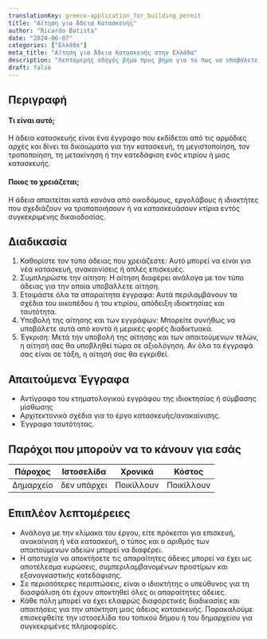 ```yaml
---
translationKey: greece-application_for_building_permit
title: "Αίτηση για Άδεια Κατασκευής"
author: "Ricardo Batista"
date: "2024-06-07"
categories: ["Ελλάδα"]
meta_title: "Αίτηση για Άδεια Κατασκευής στην Ελλάδα"
description: "Λεπτομερής οδηγός βήμα προς βήμα για το πως να υποβάλετε αίτηση για άδεια κατασκευής στην Ελλάδα."
draft: false
---
```


## Περιγραφή 

#### Τι είναι αυτό;
Η άδεια κατασκευής είναι ένα έγγραφο που εκδίδεται από τις αρμόδιες αρχές και δίνει τα δικαιώματα για την κατασκευή, τη μεγιστοποίηση, τον τροποποίηση, τη μετακίνηση ή την κατεδάφιση ενός κτιρίου ή μιας κατασκευής.

#### Ποιος το χρειάζεται;
Η άδεια απαιτείται κατά κανόνα από οικοδόμους, εργολάβους ή ιδιοκτήτες που σχεδιάζουν να τροποποιήσουν ή να κατασκευάσουν κτίρια εντός συγκεκριμένης δικαιοδοσίας.

## Διαδικασία

1. Καθορίστε τον τύπο άδειας που χρειάζεστε: Αυτό μπορεί να είναι για νέα κατασκευή, ανακαινίσεις ή απλές επισκευές.
2. Συμπληρώστε την αίτηση: Η αίτηση διαφέρει ανάλογα με τον τύπο άδειας για την οποία υποβάλλετε αίτηση.
3. Ετοιμάστε όλα τα απαραίτητα έγγραφα: Αυτά περιλαμβάνουν τα σχέδια του οικοπέδου ή του κτιρίου, απόδειξη ιδιοκτησίας και ταυτότητα.
4. Υποβολή της αίτησης και των εγγράφων: Μπορείτε συνήθως να υποβάλετε αυτά από κοντά ή μερικές φορές διαδικτυακά.
5. Έγκριση: Μετά την υποβολή της αίτησης και των απαιτούμενων τελών, η αίτησή σας θα υποβληθεί τώρα σε αξιολόγηση. Αν όλα τα έγγραφά σας είναι σε τάξη, η αίτησή σας θα εγκριθεί.

## Απαιτούμενα Έγγραφα 

- Αντίγραφο του κτηματολογικού εγγράφου της ιδιοκτησίας ή σύμβασης μίσθωσης
- Αρχιτεκτονικά σχέδια για το έργο κατασκευής/ανακαίνισης.
- Έγγραφα ταυτότητας.

## Παρόχοι που μπορούν να το κάνουν για εσάς

| Πάροχος       |     Ιστοσελίδα     |     Χρονικά    |       Κόστος      |
| --------------- | --------------- |  :-------------: | :-------------: |
| Δημαρχείο    |  δεν υπάρχει    |      Ποικίλλουν    |       Ποικίλλουν  |

## Επιπλέον λεπτομέρειες 

- Ανάλογα με την κλίμακα του έργου, είτε πρόκειται για επισκευή, ανακαίνιση ή νέα κατασκευή, ο τύπος και ο αριθμός των απαιτούμενων αδειών μπορεί να διαφέρει.
- Η αποτυχία να αποκτήσετε τις απαραίτητες άδειες μπορεί να έχει ως αποτέλεσμα κυρώσεις, συμπεριλαμβανομένων προστίμων και εξαναγκαστικής κατεδάφισης.
- Σε περισσότερες περιπτώσεις, είναι ο ιδιοκτήτης ο υπεύθυνος για τη διασφάλιση ότι έχουν αποκτηθεί όλες οι απαραίτητες άδειες.
- Κάθε πόλη μπορεί να έχει ελαφρώς διαφορετικές διαδικασίες και απαιτήσεις για την απόκτηση μιας άδειας κατασκευής. Παρακαλούμε επισκεφθείτε την ιστοσελίδα του τοπικού δήμου ή του δημαρχείου για συγκεκριμένες πληροφορίες.